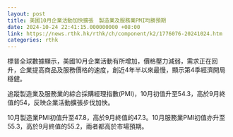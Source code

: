 ```yaml
---
layout: post
title: 美國10月企業活動加快擴張　製造業及服務業PMI均勝預期
date: 2024-10-24 22:41:15.000000000 +08:00
link: https://news.rthk.hk/rthk/ch/component/k2/1776076-20241024.htm
categories: rthk
---
```


標普全球數據顯示，美國10月企業活動有所增加，價格壓力減弱，需求正在回升，企業提高商品及服務價格的速度，創近4年半以來最慢，顯示第4季經濟開局穩健。

追蹤製造業及服務業的綜合採購經理指數(PMI)，10月初值升至54.3，高於9月終值的54，反映企業活動擴張步伐加快。

10月製造業PMI初值升至47.8，高於9月終值的47.3。10月服務業PMI初值亦升至55.3，高於9月終值的55.2，兩者都高於市場預期。
